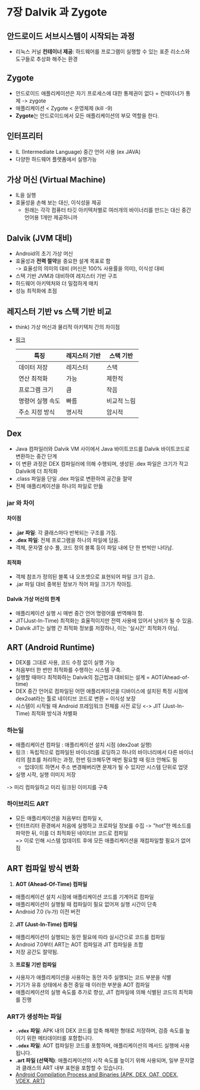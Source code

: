 
# 7장 Dalvik 과 Zygote

## 안드로이드 서브시스템이 시작되는 과정 
- 리눅스 커널 **컨테이너 제공**: 하드웨어를 프로그램이 실행할 수 있는 표준 리소스와 도구들로 추상화 해주는 환경 

## Zygote
- 안드로이드 애플리케이션은 자기 프로세스에 대한 통제권이 없다 = 컨테이너가 통제 -> zygote 
- 애플리케이션 < Zygote < 운영체제 (kill -9)
- **Zygote**는 안드로이드에서 모든 애플리케이션의 부모 역할을 한다.

## 인터프리터 
- IL (Intermediate Language) 중간 언어 사용 (ex JAVA)
- 다양한 하드웨어 플랫폼에서 실행가능

## 가상 머신 (Virtual Machine) 
- IL을 실행
- 효율성을 손해 보는 대신, 이식성을 제공
  - 원래는 각각 컴퓨터 타깃 아키텍처별로 여러개의 바이너리를 만드는 대신 중간언어용 1개만 제공하니까

## Dalvik (JVM 대비)
- Android의 초기 가상 머신
- 효율성과 **전력 절약**을 중요한 설계 목표로 함  
  -> 효율성의 의미의 대비 (머신은 100% 사용률을 의미), 이식성 대비
- 스택 기반 JVM과 대비하여 레지스터 기반 구조
- 하드웨어 아키텍처와 더 밀접하게 매치
- 성능 최적화에 초점

## 레지스터 기반 vs 스택 기반 비교

- think) 가상 머신과 물리적 아키텍처 간의 차이점

- [링크](https://markfaction.wordpress.com/2012/07/15/stack-based-vs-register-based-virtual-machine-architecture-and-the-dalvik-vm/)

    | 특징 | 레지스터 기반 | 스택 기반 |
    | --- | --- | --- |
    | 데이터 저장 | 레지스터 | 스택 |
    | 연산 최적화 | 가능 | 제한적 |
    | 프로그램 크기 | 큼 | 작음 |
    | 명령어 실행 속도 | 빠름 | 비교적 느림 |
    | 주소 지정 방식 | 명시적 | 암시적 |

## Dex
- Java 컴파일러와 Dalvik VM 사이에서 Java 바이트코드를 Dalvik 바이트코드로 변환하는 중간 단계
- 이 변환 과정은 DEX 컴파일러에 의해 수행되며, 생성된 .dex 파일은 크기가 작고 Dalvik에 더 최적화
- .class 파일을 단일 .dex 파일로 변환하여 공간을 절약
- 전체 애플리케이션을 하나의 파일로 만듦

### jar 와 차이

#### 차이점
- **.jar 파일**: 각 클래스마다 반복되는 구조를 가짐.
- **.dex 파일**: 전체 프로그램을 하나의 파일에 담음.
- 객체, 문자열 상수 풀, 코드 정의 블록 등이 파일 내에 단 한 번씩만 나타남.

#### 최적화
- 객체 참조가 정의된 블록 내 오프셋으로 표현되어 파일 크기 감소.
- .jar 파일 대비 중복된 정보가 적어 파일 크기가 작아짐.

#### Dalvik 가상 머신의 한계
- 애플리케이션 실행 시 매번 중간 언어 명령어를 번역해야 함.
- JIT(Just-In-Time) 최적화는 효율적이지만 전력 사용에 있어서 낭비가 될 수 있음.
- Dalvik JIT는 실행 간 최적화 정보를 저장하나, 이는 '실시간' 최적화가 아님.

## ART (Android Runtime)
- DEX를 그대로 사용, 코드 수정 없이 실행 가능 
- 처음부터 한 번만 최적화를 수행하는 시스템 구축.
- 실행할 때마다 최적화하는 Dalvik의 접근법과 대비되는 설계 = AOT(Ahead-of-time)
- DEX 중간 언어로 컴파일된 어떤 애플리케이션을 디바이스에 설치된 특정 시점에 dex2oat라는 툴로 네이티브 코드로 변환 = 이식성 보장 
- 시스템이 시작될 때 Android 프레임워크 전체를 사전 로딩 <-> JIT (Just-In-Time) 최적화 방식과 차별화

### 하는일
- 애플리케이션 컴파일 : 애플리케이션 설치 시점 (dex2oat 실행) 
- 링크 : 독립적으로 컴파일된 바이너리를 로딩하고 하나의 바이너리에서 다른 바이너리의 참조를 처리하는 과정, 한번 링크해두면 매번 필요할 때 링크 안해도 됨 
    - 업데이트 하면서 주소 변경해버리면 문제가 될 수 있지만 시스템 단위로 업뎃
- 실행 시작, 실행 이미지 저장   

-> 미리 컴파일하고 미리 링크된 이미지를 구축

### 하이브리드 ART
- 모든 애플리케이션을 처음부터 컴파일 x, 
- 인터프리터 환경에서 처음에 실행하고 프로파일 정보를 수집 -> "hot"한 메소드를 파악한 뒤, 이를 더 최적화된 네이티브 코드로 컴파일  
=> 이로 인해 시스템 업데이트 후에 모든 애플리케이션을 재컴파일할 필요가 없어짐

## ART 컴파일 방식 변화

1. **AOT (Ahead-Of-Time) 컴파일**
- 애플리케이션 설치 시점에 애플리케이션 코드를 기계어로 컴파일
- 애플리케이션이 실행될 때 컴파일이 필요 없어져 실행 시간이 단축
- Android 7.0 (누가) 이전 버전

2. **JIT (Just-In-Time) 컴파일**
- 애플리케이션이 실행되는 동안 필요에 따라 실시간으로 코드를 컴파일
- Android 7.0부터 ART는 AOT 컴파일과 JIT 컴파일을 조합
- 저장 공간도 절약됨.

3. **프로필 기반 컴파일**
- 사용자가 애플리케이션을 사용하는 동안 자주 실행되는 코드 부분을 식별
- 기기가 유휴 상태에서 충전 중일 때 이러한 부분을 AOT 컴파일
- 애플리케이션의 실행 속도를 추가로 향상, JIT 컴파일에 의해 식별된 코드의 최적화를 진행


### ART가 생성하는 파일
- **`.vdex` 파일**: APK 내의 DEX 코드를 압축 해제한 형태로 저장하며, 검증 속도를 높이기 위한 메타데이터를 포함합니다.
- **`.odex` 파일**: AOT 컴파일된 코드를 포함하며, 애플리케이션의 메서드 실행에 사용됩니다.
- **.art 파일 (선택적)**: 애플리케이션의 시작 속도를 높이기 위해 사용되며, 일부 문자열과 클래스의 ART 내부 표현을 포함할 수 있습니다.
- [Android Compilation Process and Binaries (APK, DEX, OAT, ODEX, VDEX, ART)](https://github.com/connglli/blog-notes/issues/35)